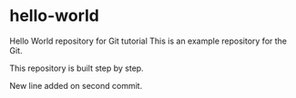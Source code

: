# hello-world
Hello World repository for Git tutorial
This is an example repository for the Git.

This repository is built step by step.

New line added on second commit.
